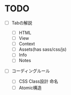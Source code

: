 <!-- TODO: FIXME -->

# TODO

-   [ ] Tabの解説

    -   [ ] HTML
    -   [ ] View
    -   [ ] Context
    -   [ ] Assets(has sass/css/js)
    -   [ ] Info
    -   [ ] Notes

-   [ ] コーディングルール

    -   [ ] CSS Class設計 命名
    -   [ ] Atomic構造
